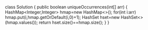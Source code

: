class Solution {
public boolean uniqueOccurrences(int[] arr)
{
HashMap<Integer,Integer> hmap=new HashMap<>();
for(int i:arr)
hmap.put(i,hmap.getOrDefault(i,0)+1);
HashSet<Integer> hset=new HashSet<>(hmap.values());
return hset.size()==hmap.size();
}
}